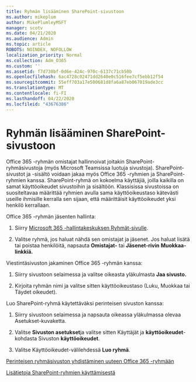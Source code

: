 ```yaml
---
title: Ryhmän lisääminen SharePoint-sivustoon
ms.author: mikeplum
author: MikePlumleyMSFT
manager: scotv
ms.date: 04/21/2020
ms.audience: Admin
ms.topic: article
ROBOTS: NOINDEX, NOFOLLOW
localization_priority: Normal
ms.collection: Adm_O365
ms.custom: ''
ms.assetid: f7d730bf-0d6e-424c-970c-6137c71cb50b
ms.openlocfilehash: 6ac4728c02471dd2640e0c516fee7cf5ebb12f54
ms.sourcegitcommit: 55eff703a17e500681d8fa6a87eb067019ade3cc
ms.translationtype: MT
ms.contentlocale: fi-FI
ms.lasthandoff: 04/22/2020
ms.locfileid: "43676386"
---
```

# <a name="add-a-group-to-a-sharepoint-site"></a>Ryhmän lisääminen SharePoint-sivustoon

Office 365 -ryhmän omistajat hallinnoivat joitakin SharePoint-ryhmäsivustoja (myös Microsoft Teamsissa luotuja sivustoja). SharePoint-sivustot ja -sisältö voidaan jakaa myös Office 365 -ryhmien ja SharePoint-ryhmien kanssa. SharePoint-ryhmä on kokoelma käyttäjiä, joilla kaikilla on samat käyttöoikeudet sivustoihin ja sisältöön. Klassisissa sivustoissa on suositeltavaa määrittää ryhmien avulla sama käyttöoikeustaso kätevästi useille ihmisille kerralla sen sijaan, että määrittäisit käyttöoikeudet yksi henkilö kerrallaan.
  
Office 365 -ryhmän jäsenten hallinta:
  
1. Siirry [Microsoft 365 -hallintakeskuksen Ryhmät-sivulle](https://portal.office.com/adminportal/home#/groups).
    
2. Valitse ryhmä, jos haluat nähdä sen omistajat ja jäsenet. Jos haluat lisätä tai poistaa henkilöitä, napsauta **Omistajat-** tai **Jäsenet-rivin** **Muokkaa-linkkiä.** 
    
Viestintäsivuston jakaminen Office 365 -ryhmän kanssa:
  
1. Siirry sivustoon selaimessa ja valitse oikeasta yläkulmasta **Jaa sivusto.** 
    
2. Kirjoita ryhmän nimi ja valitse sitten käyttöoikeustaso (Luku, Muokkaa tai Täydet oikeudet).
    
Luo SharePoint-ryhmä käytettäväksi perinteisen sivuston kanssa:
  
1. Siirry sivustoon selaimessa ja napsauta oikeassa yläkulmassa olevaa Asetukset-kuvaketta.
    
2. Valitse **Sivuston asetukset**ja valitse sitten Käyttäjät ja **käyttöoikeudet**-kohdasta Sivuston **käyttöoikeudet**.
    
3. Valitse Käyttöoikeudet-välilehdessä **Luo ryhmä**.
    
[Perinteisen ryhmäsivuston yhdistäminen uuteen Office 365 -ryhmään](https://go.microsoft.com/fwlink/?linkid=2008654)
  
[Lisätietoja SharePoint-ryhmien käyttämisestä](https://go.microsoft.com/fwlink/?linkid=874658)
  

